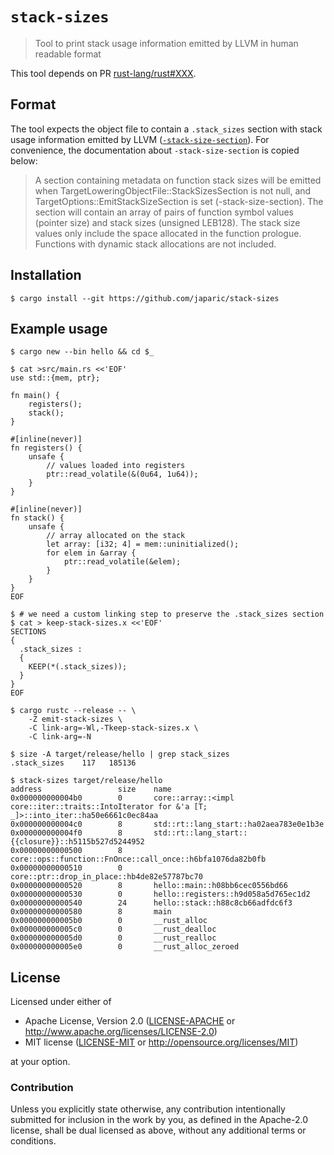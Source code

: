 # `stack-sizes`

> Tool to print stack usage information emitted by LLVM in human readable format

This tool depends on PR [rust-lang/rust#XXX].

[rust-lang/rust#XXX]: TODO

## Format

The tool expects the object file to contain a `.stack_sizes` section with stack usage information
emitted by LLVM ([`-stack-size-section`]). For convenience, the documentation about
`-stack-size-section` is copied below:

[`-stack-size-section`]: https://llvm.org/docs/CodeGenerator.html#emitting-function-stack-size-information

> A section containing metadata on function stack sizes will be emitted when
> TargetLoweringObjectFile::StackSizesSection is not null, and TargetOptions::EmitStackSizeSection
> is set (-stack-size-section). The section will contain an array of pairs of function symbol values
> (pointer size) and stack sizes (unsigned LEB128). The stack size values only include the space
> allocated in the function prologue. Functions with dynamic stack allocations are not included.

## Installation

```
$ cargo install --git https://github.com/japaric/stack-sizes
```

## Example usage

``` console
$ cargo new --bin hello && cd $_

$ cat >src/main.rs <<'EOF'
use std::{mem, ptr};

fn main() {
    registers();
    stack();
}

#[inline(never)]
fn registers() {
    unsafe {
        // values loaded into registers
        ptr::read_volatile(&(0u64, 1u64));
    }
}

#[inline(never)]
fn stack() {
    unsafe {
        // array allocated on the stack
        let array: [i32; 4] = mem::uninitialized();
        for elem in &array {
            ptr::read_volatile(&elem);
        }
    }
}
EOF

$ # we need a custom linking step to preserve the .stack_sizes section
$ cat > keep-stack-sizes.x <<'EOF'
SECTIONS
{
  .stack_sizes :
  {
    KEEP(*(.stack_sizes));
  }
}
EOF

$ cargo rustc --release -- \
    -Z emit-stack-sizes \
    -C link-arg=-Wl,-Tkeep-stack-sizes.x \
    -C link-arg=-N

$ size -A target/release/hello | grep stack_sizes
.stack_sizes    117   185136

$ stack-sizes target/release/hello
address                 size    name
0x000000000004b0        0       core::array::<impl core::iter::traits::IntoIterator for &'a [T; _]>::into_iter::ha50e6661c0ec84aa
0x000000000004c0        8       std::rt::lang_start::ha02aea783e0e1b3e
0x000000000004f0        8       std::rt::lang_start::{{closure}}::h5115b527d5244952
0x00000000000500        8       core::ops::function::FnOnce::call_once::h6bfa1076da82b0fb
0x00000000000510        0       core::ptr::drop_in_place::hb4de82e57787bc70
0x00000000000520        8       hello::main::h08bb6cec0556bd66
0x00000000000530        0       hello::registers::h9d058a5d765ec1d2
0x00000000000540        24      hello::stack::h88c8cb66adfdc6f3
0x00000000000580        8       main
0x000000000005b0        0       __rust_alloc
0x000000000005c0        0       __rust_dealloc
0x000000000005d0        0       __rust_realloc
0x000000000005e0        0       __rust_alloc_zeroed
```

## License

Licensed under either of

- Apache License, Version 2.0 ([LICENSE-APACHE](LICENSE-APACHE) or
  http://www.apache.org/licenses/LICENSE-2.0)
- MIT license ([LICENSE-MIT](LICENSE-MIT) or http://opensource.org/licenses/MIT)

at your option.

### Contribution

Unless you explicitly state otherwise, any contribution intentionally submitted for inclusion in the
work by you, as defined in the Apache-2.0 license, shall be dual licensed as above, without any
additional terms or conditions.
